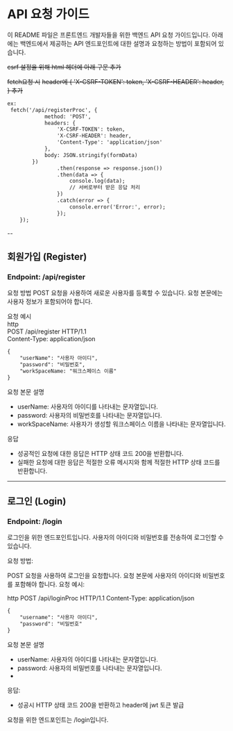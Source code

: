 # API 요청 가이드
이 README 파일은 프론트엔드 개발자들을 위한 백엔드 API 요청 가이드입니다. 아래에는 백엔드에서 제공하는 API 엔드포인트에 대한 설명과 요청하는 방법이 포함되어 있습니다.

~~csrf 설정을 위해 html 헤더에 아래 구문 추가~~

~~<meta name="_csrf" content="{{_csrf.token}}"/>~~
~~<meta name="_csrf_header" content="{{_csrf.headerName}}"/>~~ 

~~fetch요청 시~~
~~header에 { 'X-CSRF-TOKEN': token, 'X-CSRF-HEADER': header, } 추가~~
```html
ex:  
 fetch('/api/registerProc', {
            method: 'POST',
            headers: {
                'X-CSRF-TOKEN': token,
                'X-CSRF-HEADER': header,
                'Content-Type': 'application/json'
            },
            body: JSON.stringify(formData)
        })
                .then(response => response.json())
                .then(data => {
                    console.log(data);
                    // 서버로부터 받은 응답 처리
                })
                .catch(error => {
                    console.error('Error:', error);
                });
    });
```
--
## 회원가입 (Register)
### Endpoint: /api/register

요청 방법
POST 요청을 사용하여 새로운 사용자를 등록할 수 있습니다. 요청 본문에는 사용자 정보가 포함되어야 합니다.

요청 예시  
http  
POST /api/register HTTP/1.1  
Content-Type: application/json  
```html
{  
    "userName": "사용자 아이디",  
    "password": "비밀번호",  
    "workSpaceName: "워크스페이스 이름"
}  
```
요청 본문 설명
- userName: 사용자의 아이디를 나타내는 문자열입니다.
- password: 사용자의 비밀번호를 나타내는 문자열입니다.
- workSpaceName: 사용자가 생성할 워크스페이스 이름을 나타내는 문자열입니다.

응답
- 성공적인 요청에 대한 응답은 HTTP 상태 코드 200을 반환합니다.
- 실패한 요청에 대한 응답은 적절한 오류 메시지와 함께 적절한 HTTP 상태 코드를 반환합니다.

---
## 로그인 (Login)
### Endpoint: /login

로그인을 위한 엔드포인트입니다. 사용자의 아이디와 비밀번호를 전송하여 로그인할 수 있습니다.

요청 방법:

POST 요청을 사용하여 로그인을 요청합니다. 요청 본문에 사용자의 아이디와 비밀번호를 포함해야 합니다.
요청 예시:

http
POST /api/loginProc HTTP/1.1
Content-Type: application/json
```html
{  
    "username": "사용자 아이디",  
    "password": "비밀번호"  
}
```
요청 본문 설명

- userName: 사용자의 아이디를 나타내는 문자열입니다.
- password: 사용자의 비밀번호를 나타내는 문자열입니다.
- 
응답:
- 성공시 HTTP 상태 코드 200을 반환하고 header에 jwt 토큰 발급


요청을 위한 엔드포인트는 /login입니다.

